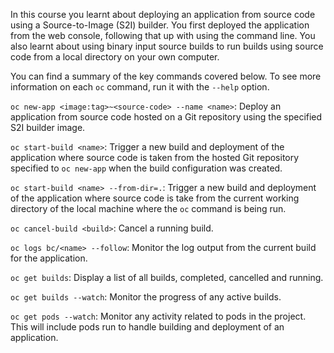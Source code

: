 In this course you learnt about deploying an application from source code using a Source-to-Image (S2I) builder. You first deployed the application from the web console, following that up with using the command line. You also learnt about using binary input source builds to run builds using source code from a local directory on your own computer.

You can find a summary of the key commands covered below. To see more information on each ``oc`` command, run it with the ``--help`` option.

``oc new-app <image:tag>~<source-code> --name <name>``: Deploy an application from source code hosted on a Git repository using the specified S2I builder image.

``oc start-build <name>``: Trigger a new build and deployment of the application where source code is taken from the hosted Git repository specified to ``oc new-app`` when the build configuration was created.

``oc start-build <name> --from-dir=.``: Trigger a new build and deployment of the application where source code is take from the current working directory of the local machine where the ``oc`` command is being run.

``oc cancel-build <build>``: Cancel a running build.

``oc logs bc/<name> --follow``: Monitor the log output from the current build for the application.

``oc get builds``: Display a list of all builds, completed, cancelled and running.

``oc get builds --watch``: Monitor the progress of any active builds.

``oc get pods --watch``: Monitor any activity related to pods in the project. This will include pods run to handle building and deployment of an application.
